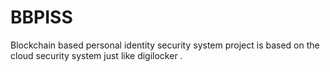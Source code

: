 # BBPISS
Blockchain based personal identity security system project is based on the cloud security system just like digilocker . 
